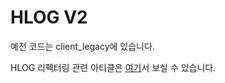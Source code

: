 # HLOG V2

예전 코드는 client_legacy에 있습니다.

HLOG 리펙터링 관련 아티클은 [여기](https://hong-jh.tistory.com/entry/HLOG-%EB%A6%AC%ED%8E%99%ED%84%B0%EB%A7%81)서 보실 수 있습니다.
